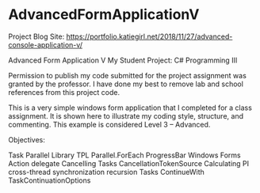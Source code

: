 # AdvancedFormApplicationV

Project Blog Site: https://portfolio.katiegirl.net/2018/11/27/advanced-console-application-v/

Advanced Form Application V
My Student Project: C# Programming III

Permission to publish my code submitted for the project assignment was granted by the professor. I have done my best to remove lab and school references from this project code. 

This is a very simple windows form application that I completed for a class assignment. It is shown here to illustrate my coding style, structure, and commenting. This example is considered Level 3 – Advanced.

Objectives:

Task Parallel Library TPL
Parallel.ForEach
ProgressBar
Windows Forms
Action delegate
Cancelling Tasks
CancellationTokenSource
Calculating PI
cross-thread synchronization
recursion
Tasks
ContinueWith
TaskContinuationOptions




